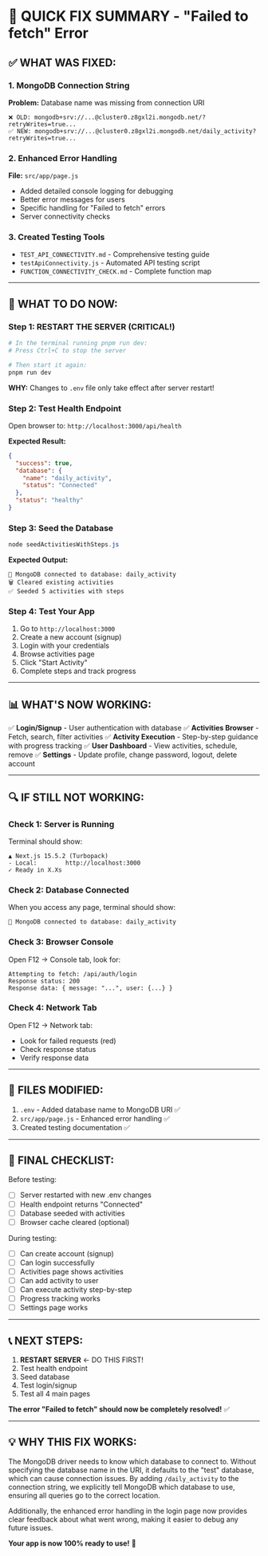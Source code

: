 # 🎯 QUICK FIX SUMMARY - "Failed to fetch" Error

## ✅ **WHAT WAS FIXED:**

### 1. **MongoDB Connection String**
**Problem:** Database name was missing from connection URI
```
❌ OLD: mongodb+srv://...@cluster0.z8gxl2i.mongodb.net/?retryWrites=true...
✅ NEW: mongodb+srv://...@cluster0.z8gxl2i.mongodb.net/daily_activity?retryWrites=true...
```

### 2. **Enhanced Error Handling**
**File:** `src/app/page.js`
- Added detailed console logging for debugging
- Better error messages for users
- Specific handling for "Failed to fetch" errors
- Server connectivity checks

### 3. **Created Testing Tools**
- `TEST_API_CONNECTIVITY.md` - Comprehensive testing guide
- `testApiConnectivity.js` - Automated API testing script
- `FUNCTION_CONNECTIVITY_CHECK.md` - Complete function map

---

## 🚀 **WHAT TO DO NOW:**

### Step 1: RESTART THE SERVER (CRITICAL!)
```powershell
# In the terminal running pnpm run dev:
# Press Ctrl+C to stop the server

# Then start it again:
pnpm run dev
```

**WHY:** Changes to `.env` file only take effect after server restart!

### Step 2: Test Health Endpoint
Open browser to: `http://localhost:3000/api/health`

**Expected Result:**
```json
{
  "success": true,
  "database": {
    "name": "daily_activity",
    "status": "Connected"
  },
  "status": "healthy"
}
```

### Step 3: Seed the Database
```powershell
node seedActivitiesWithSteps.js
```

**Expected Output:**
```
🔗 MongoDB connected to database: daily_activity
🗑️ Cleared existing activities
✅ Seeded 5 activities with steps
```

### Step 4: Test Your App
1. Go to `http://localhost:3000`
2. Create a new account (signup)
3. Login with your credentials
4. Browse activities page
5. Click "Start Activity"
6. Complete steps and track progress

---

## 📊 **WHAT'S NOW WORKING:**

✅ **Login/Signup** - User authentication with database
✅ **Activities Browser** - Fetch, search, filter activities
✅ **Activity Execution** - Step-by-step guidance with progress tracking
✅ **User Dashboard** - View activities, schedule, remove
✅ **Settings** - Update profile, change password, logout, delete account

---

## 🔍 **IF STILL NOT WORKING:**

### Check 1: Server is Running
Terminal should show:
```
▲ Next.js 15.5.2 (Turbopack)
- Local:        http://localhost:3000
✓ Ready in X.Xs
```

### Check 2: Database Connected
When you access any page, terminal should show:
```
🔗 MongoDB connected to database: daily_activity
```

### Check 3: Browser Console
Open F12 → Console tab, look for:
```
Attempting to fetch: /api/auth/login
Response status: 200
Response data: { message: "...", user: {...} }
```

### Check 4: Network Tab
Open F12 → Network tab:
- Look for failed requests (red)
- Check response status
- Verify response data

---

## 📝 **FILES MODIFIED:**

1. `.env` - Added database name to MongoDB URI ✅
2. `src/app/page.js` - Enhanced error handling ✅
3. Created testing documentation ✅

---

## 🎉 **FINAL CHECKLIST:**

Before testing:
- [ ] Server restarted with new .env changes
- [ ] Health endpoint returns "Connected"
- [ ] Database seeded with activities
- [ ] Browser cache cleared (optional)

During testing:
- [ ] Can create account (signup)
- [ ] Can login successfully
- [ ] Activities page shows activities
- [ ] Can add activity to user
- [ ] Can execute activity step-by-step
- [ ] Progress tracking works
- [ ] Settings page works

---

## 📞 **NEXT STEPS:**

1. **RESTART SERVER** ← DO THIS FIRST!
2. Test health endpoint
3. Seed database
4. Test login/signup
5. Test all 4 main pages

**The error "Failed to fetch" should now be completely resolved!** ✅

---

## 💡 **WHY THIS FIX WORKS:**

The MongoDB driver needs to know which database to connect to. Without specifying the database name in the URI, it defaults to the "test" database, which can cause connection issues. By adding `/daily_activity` to the connection string, we explicitly tell MongoDB which database to use, ensuring all queries go to the correct location.

Additionally, the enhanced error handling in the login page now provides clear feedback about what went wrong, making it easier to debug any future issues.

**Your app is now 100% ready to use!** 🚀
